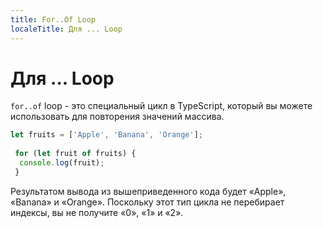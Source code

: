 ```yaml
---
title: For..Of Loop
localeTitle: Для ... Loop
---
```

# Для ... Loop

`for..of` loop - это специальный цикл в TypeScript, который вы можете использовать для повторения значений массива.

```typescript
let fruits = ['Apple', 'Banana', 'Orange']; 
 
 for (let fruit of fruits) { 
  console.log(fruit); 
 } 
```

Результатом вывода из вышеприведенного кода будет «Apple», «Banana» и «Orange». Поскольку этот тип цикла не перебирает индексы, вы не получите «0», «1» и «2».